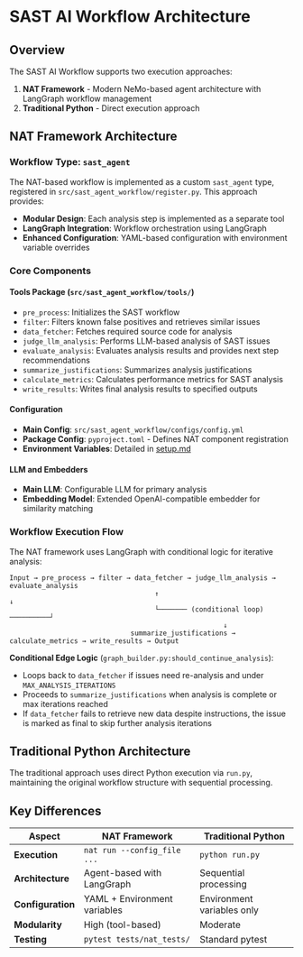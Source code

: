 # SAST AI Workflow Architecture

## Overview

The SAST AI Workflow supports two execution approaches:

1. **NAT Framework** - Modern NeMo-based agent architecture with LangGraph workflow management
2. **Traditional Python** - Direct execution approach

## NAT Framework Architecture

### Workflow Type: `sast_agent`

The NAT-based workflow is implemented as a custom `sast_agent` type, registered in `src/sast_agent_workflow/register.py`. This approach provides:

- **Modular Design**: Each analysis step is implemented as a separate tool
- **LangGraph Integration**: Workflow orchestration using LangGraph
- **Enhanced Configuration**: YAML-based configuration with environment variable overrides

### Core Components

#### Tools Package (`src/sast_agent_workflow/tools/`)
- `pre_process`: Initializes the SAST workflow
- `filter`: Filters known false positives and retrieves similar issues  
- `data_fetcher`: Fetches required source code for analysis
- `judge_llm_analysis`: Performs LLM-based analysis of SAST issues
- `evaluate_analysis`: Evaluates analysis results and provides next step recommendations
- `summarize_justifications`: Summarizes analysis justifications
- `calculate_metrics`: Calculates performance metrics for SAST analysis
- `write_results`: Writes final analysis results to specified outputs

#### Configuration
- **Main Config**: `src/sast_agent_workflow/configs/config.yml`
- **Package Config**: `pyproject.toml` - Defines NAT component registration
- **Environment Variables**: Detailed in [setup.md](setup.md)

#### LLM and Embedders
- **Main LLM**: Configurable LLM for primary analysis
- **Embedding Model**: Extended OpenAI-compatible embedder for similarity matching

### Workflow Execution Flow

The NAT framework uses LangGraph with conditional logic for iterative analysis:

```
Input → pre_process → filter → data_fetcher → judge_llm_analysis → evaluate_analysis
                                    ↑                                     ↓
                                    └─────── (conditional loop) ──────────┘
                                                     ↓
                              summarize_justifications → calculate_metrics → write_results → Output
```

**Conditional Edge Logic** (`graph_builder.py:should_continue_analysis`):
- Loops back to `data_fetcher` if issues need re-analysis and under `MAX_ANALYSIS_ITERATIONS`
- Proceeds to `summarize_justifications` when analysis is complete or max iterations reached
- If `data_fetcher` fails to retrieve new data despite instructions, the issue is marked as final to skip further analysis iterations

## Traditional Python Architecture

The traditional approach uses direct Python execution via `run.py`, maintaining the original workflow structure with sequential processing.

## Key Differences

| Aspect | NAT Framework | Traditional Python |
|--------|---------------|-------------------|
| **Execution** | `nat run --config_file ...` | `python run.py` |
| **Architecture** | Agent-based with LangGraph | Sequential processing |
| **Configuration** | YAML + Environment variables | Environment variables only |
| **Modularity** | High (tool-based) | Moderate |
| **Testing** | `pytest tests/nat_tests/` | Standard pytest |

